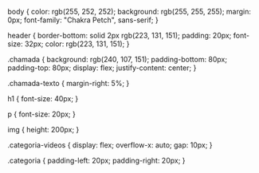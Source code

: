 body {
    color: rgb(255, 252, 252);
    background: rgb(255, 255, 255);
    margin: 0px;
    font-family: "Chakra Petch", sans-serif;
}

header {
    border-bottom: solid 2px rgb(223, 131, 151);
    padding: 20px;
    font-size: 32px;
    color: rgb(223, 131, 151);
}

.chamada {
    background: rgb(240, 107, 151);
    padding-bottom: 80px;
    padding-top: 80px;
    display: flex;
    justify-content: center;
}

.chamada-texto {
    margin-right: 5%;
}

h1 {
    font-size: 40px;
}

p {
    font-size: 20px;
}

img {
    height: 200px;
}

.categoria-videos {
    display: flex;
    overflow-x: auto;
    gap: 10px;
}

.categoria {
    padding-left: 20px;
    padding-right: 20px;
}
